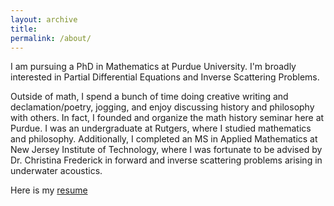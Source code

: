 ```yaml
---
layout: archive
title: 
permalink: /about/
---
```


  
  
  
    
    
 I am pursuing a PhD in Mathematics at Purdue University. I'm broadly interested in Partial Differential Equations and Inverse Scattering Problems.

Outside of math, I spend a bunch of time doing creative writing and declamation/poetry, jogging, and enjoy discussing history and philosophy with others. In fact, I founded and organize the math history seminar here at Purdue. I was an undergraduate at Rutgers, where I studied mathematics and philosophy. Additionally, I completed an MS in Applied Mathematics at New Jersey Institute of Technology, where I was fortunate to be advised by Dr. Christina Frederick in forward and inverse scattering problems arising in underwater acoustics. 

Here is my <a href="https://obiorag.github.io/files/General_s_Industry_Resume.pdf" target="_blank">resume</a>

